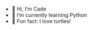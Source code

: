- 👋 Hi, I’m Cade
- 🌱 I’m currently learning Python
- 🐢 Fun fact: I love turtles!


<!---
cuhade/cuhade is a ✨ special ✨ repository because its `README.md` (this file) appears on your GitHub profile.
You can click the Preview link to take a look at your changes.
--->
